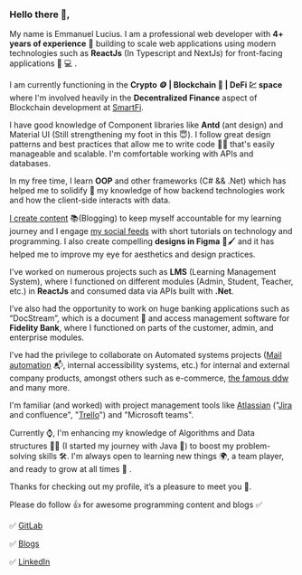 ### Hello there 👋,

My name is Emmanuel Lucius. I am a professional web developer with **4+ years of experience** 💪 building to scale web applications using modern technologies such as **ReactJs** (In Typescript and NextJs) for front-facing applications 📱 💻 .

I am currently functioning in the **Crypto 🪙 | Blockchain 🔗 | DeFi 💹 space** where I'm involved heavily in the **Decentralized Finance** aspect of Blockchain development at [SmartFi](https://smartfi.com/).

I have good knowledge of Component libraries like **Antd** (ant design) and Material UI (Still strengthening my foot in this 😇). I follow great design patterns and best practices that allow me to write code 👨‍💻 that's easily manageable and scalable. I'm comfortable working with APIs and databases.

In my free time, I learn **OOP** and other frameworks (C# && .Net) which has helped me to solidify 💪 my knowledge of how backend technologies work and how the client-side interacts with data.

[I create content](https://dev.to/emmaccen) 📚(Blogging) to keep myself accountable for my learning journey and I engage [my social feeds](https://www.linkedin.com/in/emmanuel-lucius-emmaccen/) with short tutorials on technology and programming. I also create compelling **designs in Figma** 🎨🖌 and it has helped me to improve my eye for aesthetics and design practices.

I've worked on numerous projects such as **LMS** (Learning Management System), where I functioned on different modules (Admin, Student, Teacher, etc.) in **ReactJs** and consumed data via APIs built with **.Net**.

I’ve also had the opportunity to work on huge banking applications such as “DocStream”, which is a document 📂 and access management software for **Fidelity Bank**, where I functioned on parts of the customer, admin, and enterprise modules.

I've had the privilege to collaborate on Automated systems projects ([Mail automation](https://maildrip.io/) 📬, internal accessibility systems, etc.) for internal and external company products, amongst others such as e-commerce, [the famous ddw](https://www.dontdiewondering.com/) and many more.

I'm familiar (and worked) with project management tools like [Atlassian](https://www.atlassian.com/) ("[Jira](https://www.atlassian.com/software/jira) and confluence", "[Trello](https://trello.com/home)") and "Microsoft teams".

Currently ⌚, I'm enhancing my knowledge of Algorithms and Data structures 🧠💪 (I started my journey with Java 👴) to boost my problem-solving skills 🛠. I'm always open to learning new things 🌍, a team player, and ready to grow at all times 💯 .

Thanks for checking out my profile, it’s a pleasure to meet you 🤝.

Please do follow 👍 for awesome programming content and blogs ✅

✅ [GitLab](https://gitlab.com/Emmaccen)

✅ [Blogs](https://dev.to/emmaccen)

✅ [LinkedIn](https://www.linkedin.com/in/emmanuel-lucius-emmaccen/)
